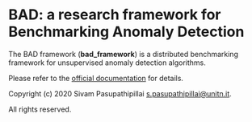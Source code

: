 # BAD: a research framework for Benchmarking Anomaly Detection
The BAD framework (**bad_framework**) is a distributed benchmarking framework for unsupervised anomaly detection algorithms.

Please refer to the [official documentation](https://passiv-me.github.io/bad-framework/) for details.

Copyright (c) 2020 Sivam Pasupathipillai <s.pasupathipillai@unitn.it>.

All rights reserved.
